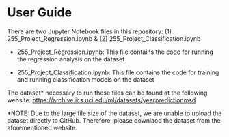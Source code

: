 # User Guide  
There are two Jupyter Notebook files in this repository: (1) 255_Project_Regression.ipynb & (2) 255_Project_Classification.ipynb

- 255_Project_Regression.ipynb: This file contains the code for running the regression analysis on the dataset

- 255_Project_Classification.ipynb: This file contains the code for training and running classification models on the dataset

The dataset* necessary to run these files can be found at the following website: https://archive.ics.uci.edu/ml/datasets/yearpredictionmsd 

*NOTE: Due to the large file size of the dataset, we are unable to upload the dataset directly to GitHub. Therefore, please downlaod the dataset from the aforementioned website.

